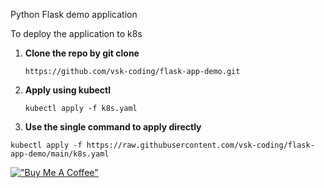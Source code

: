Python Flask demo application 

To deploy the application to k8s 

1. **Clone the repo by git clone**
    ```
    https://github.com/vsk-coding/flask-app-demo.git
    ```
2. **Apply using kubectl**
   ```
   kubectl apply -f k8s.yaml
   ```

3. **Use the single command to apply directly**
```
kubectl apply -f https://raw.githubusercontent.com/vsk-coding/flask-app-demo/main/k8s.yaml
```



[!["Buy Me A Coffee"](https://www.buymeacoffee.com/assets/img/custom_images/orange_img.png)](https://www.buymeacoffee.com/vishnusk)
